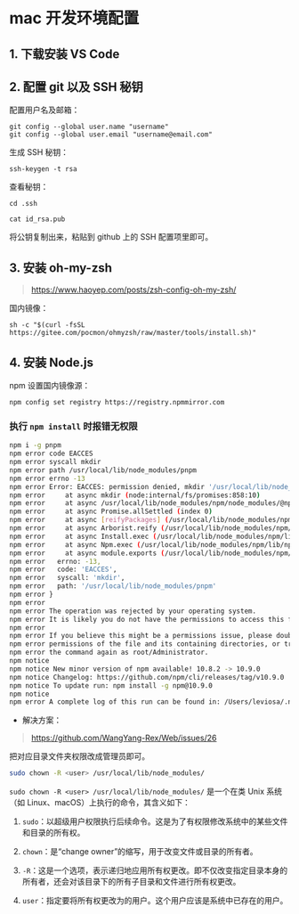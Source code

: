 # mac 开发环境配置

## 1. 下载安装 VS Code

## 2. 配置 git 以及 SSH 秘钥

配置用户名及邮箱：
```
git config --global user.name "username"
git config --global user.email "username@email.com"
```

生成 SSH 秘钥：
```
ssh-keygen -t rsa
```

查看秘钥：
```
cd .ssh

cat id_rsa.pub
```

将公钥复制出来，粘贴到 github 上的 SSH 配置项里即可。

## 3. 安装 oh-my-zsh

> https://www.haoyep.com/posts/zsh-config-oh-my-zsh/

国内镜像：
```
sh -c "$(curl -fsSL https://gitee.com/pocmon/ohmyzsh/raw/master/tools/install.sh)"
```

## 4. 安装 Node.js

npm 设置国内镜像源：
```
npm config set registry https://registry.npmmirror.com
```

### 执行 `npm install` 时报错无权限

```bash
npm i -g pnpm
npm error code EACCES
npm error syscall mkdir
npm error path /usr/local/lib/node_modules/pnpm
npm error errno -13
npm error Error: EACCES: permission denied, mkdir '/usr/local/lib/node_modules/pnpm'
npm error     at async mkdir (node:internal/fs/promises:858:10)
npm error     at async /usr/local/lib/node_modules/npm/node_modules/@npmcli/arborist/lib/arborist/reify.js:624:20
npm error     at async Promise.allSettled (index 0)
npm error     at async [reifyPackages] (/usr/local/lib/node_modules/npm/node_modules/@npmcli/arborist/lib/arborist/reify.js:325:11)
npm error     at async Arborist.reify (/usr/local/lib/node_modules/npm/node_modules/@npmcli/arborist/lib/arborist/reify.js:142:5)
npm error     at async Install.exec (/usr/local/lib/node_modules/npm/lib/commands/install.js:150:5)
npm error     at async Npm.exec (/usr/local/lib/node_modules/npm/lib/npm.js:207:9)
npm error     at async module.exports (/usr/local/lib/node_modules/npm/lib/cli/entry.js:74:5) {
npm error   errno: -13,
npm error   code: 'EACCES',
npm error   syscall: 'mkdir',
npm error   path: '/usr/local/lib/node_modules/pnpm'
npm error }
npm error
npm error The operation was rejected by your operating system.
npm error It is likely you do not have the permissions to access this file as the current user
npm error
npm error If you believe this might be a permissions issue, please double-check the
npm error permissions of the file and its containing directories, or try running
npm error the command again as root/Administrator.
npm notice
npm notice New minor version of npm available! 10.8.2 -> 10.9.0
npm notice Changelog: https://github.com/npm/cli/releases/tag/v10.9.0
npm notice To update run: npm install -g npm@10.9.0
npm notice
npm error A complete log of this run can be found in: /Users/leviosa/.npm/_logs/2024-10-07T14_52_59_821Z-debug-0.log
```

- 解决方案：

> https://github.com/WangYang-Rex/Web/issues/26

把对应目录文件夹权限改成管理员即可。

```bash
sudo chown -R <user> /usr/local/lib/node_modules/
```

`sudo chown -R <user> /usr/local/lib/node_modules/` 是一个在类 Unix 系统（如 Linux、macOS）上执行的命令，其含义如下：

1. `sudo`：以超级用户权限执行后续命令。这是为了有权限修改系统中的某些文件和目录的所有权。

2. `chown`：是“change owner”的缩写，用于改变文件或目录的所有者。

3. `-R`：这是一个选项，表示递归地应用所有权更改。即不仅改变指定目录本身的所有者，还会对该目录下的所有子目录和文件进行所有权更改。

4. `user`：指定要将所有权更改为的用户。这个用户应该是系统中已存在的用户。

